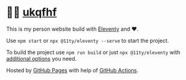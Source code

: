 # 👨‍💻 [ukqfhf](https://kgnx7.github.io/ukqfhf/)

This is my person website build with [Eleventy](https://www.11ty.dev/) and ❤️.

Use `npm start` or `npx @11ty/eleventy --serve` to start the project.

To build the project use `npm run build` or just `npx @11ty/eleventy` with [additional options](https://www.11ty.dev/docs/usage/) you need.

Hosted by [GitHub Pages](https://pages.github.com/) with help of [GitHub Actions](https://github.com/features/actions).

